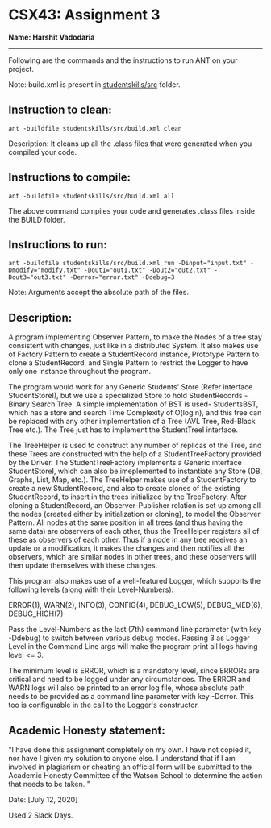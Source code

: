 # CSX43: Assignment 3
**Name: Harshit Vadodaria**

-----------------------------------------------------------------------

Following are the commands and the instructions to run ANT on your project.


Note: build.xml is present in [studentskills/src](./studentskills/src/) folder.

## Instruction to clean:

```commandline
ant -buildfile studentskills/src/build.xml clean
```

Description: It cleans up all the .class files that were generated when you
compiled your code.

## Instructions to compile:

```commandline
ant -buildfile studentskills/src/build.xml all
```
The above command compiles your code and generates .class files inside the BUILD folder.

## Instructions to run:

```commandline
ant -buildfile studentskills/src/build.xml run -Dinput="input.txt" -Dmodify="modify.txt" -Dout1="out1.txt" -Dout2="out2.txt" -Dout3="out3.txt" -Derror="error.txt" -Ddebug=3
```
Note: Arguments accept the absolute path of the files.


## Description:
A program implementing Observer Pattern, to make the Nodes of a tree stay consistent with changes,
just like in a distributed System. It also makes use of Factory Pattern to create a StudentRecord
instance, Prototype Pattern to clone a StudentRecord, and Single Pattern to restrict the Logger
to have only one instance throughout the program.

The program would work for any Generic Students' Store (Refer interface StudentStoreI), but we use a
specialized Store to hold StudentRecords - Binary Search Tree. A simple implementation of BST is used-
StudentsBST, which has a store and search Time Complexity of O(log n), and this tree can be replaced with any other 
implementation of a Tree (AVL Tree, Red-Black Tree etc.). The Tree just has to implement the StudentTreeI interface.

The TreeHelper is used to construct any number of replicas of the Tree, and these Trees are constructed with the help
of a StudentTreeFactory provided by the Driver. The StudentTreeFactory implements a Generic interface StudentStoreI,
which can also be imeplemented to instantiate any Store (DB, Graphs, List, Map, etc.).
The TreeHelper makes use of a StudentFactory to create a new StudentRecord, and also to create clones of the existing
StudentRecord, to insert in the trees initialized by the TreeFactory. After cloning a StudentRecord, an Observer-Publisher
relation is set up among all the nodes (created either by initialization or cloning), to model the Observer Pattern. All
nodes at the same position in all trees (and thus having the same data) are observers of each other, thus the TreeHelper
registers all of these as observers of each other. Thus if a node in any tree receives an update or a modification, it
makes the changes and then notifies all the observers, which are similar nodes in other trees, and these observers will
then update themselves with these changes.

This program also makes use of a well-featured Logger, which supports the following levels (along with their Level-Numbers):

ERROR(1), WARN(2), INFO(3), CONFIG(4), DEBUG_LOW(5), DEBUG_MED(6), DEBUG_HIGH(7)

Pass the Level-Numbers as the last (7th) command line parameter (with key -Ddebug) to switch between various debug modes.
Passing 3 as Logger Level in the Command Line args will make the program print all logs having level <= 3.

The minimum level is ERROR, which is a mandatory level, since ERRORs are critical and need to be logged under any
circumstances. The ERROR and WARN logs will also be printed to an error log file, whose absolute path needs to be
provided as a command line parameter with key -Derror. This too is configurable in the call to the Logger's
constructor.


## Academic Honesty statement:

"I have done this assignment completely on my own. I have not copied
it, nor have I given my solution to anyone else. I understand that if
I am involved in plagiarism or cheating an official form will be
submitted to the Academic Honesty Committee of the Watson School to
determine the action that needs to be taken. "

Date: [July 12, 2020]

Used 2 Slack Days.
